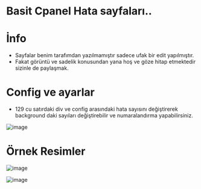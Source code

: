 # Basit Cpanel Hata sayfaları..

# İnfo


- Sayfalar benim tarafımdan yazılmamıştır sadece ufak bir edit yapılmıştır.
- Fakat görüntü ve sadelik konusundan yana hoş ve göze hitap etmektedir sizinle de paylaşmak.

# Config ve ayarlar

- 129 cu satırdaki div ve config arasındaki hata sayısını değiştirerek background daki sayıları değiştirebilir ve numaralandırma yapabilirsiniz.

![image](https://github.com/This-null/cpanel-hata-sayfalari/assets/60463845/c2cb4f6d-58a5-4ff4-b11a-e6c1c65b2786)


# Örnek Resimler

![image](https://github.com/This-null/cpanel-hata-sayfalari/assets/60463845/35f2446c-c017-4f62-9579-d3766abac126)

![image](https://github.com/This-null/cpanel-hata-sayfalari/assets/60463845/f4ed1174-b89a-42c3-a710-8e8ada3f48a4)


